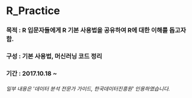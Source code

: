 # R_Practice

### 목적 : R 입문자들에게 R 기본 사용법을 공유하여 R에 대한 이해를 돕고자 함. 
### 구성 : 기본 사용법, 머신러닝 코드 정리
### 기간 : 2017.10.18 ~

###### 일부 내용은 '데이터 분석 전문가 가이드, 한국데이터진흥원' 인용하였습니다.
